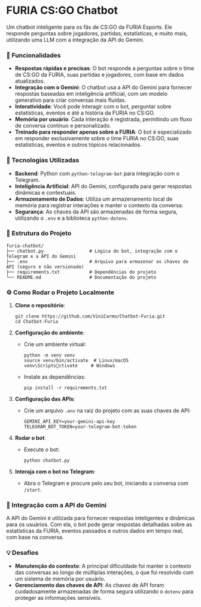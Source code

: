
# FURIA CS:GO Chatbot

Um chatbot inteligente para os fãs de CS:GO da FURIA Esports. Ele responde perguntas sobre jogadores, partidas, estatísticas, e muito mais, utilizando uma LLM com a integração da API do Gemini.

### 🚀 Funcionalidades
- **Respostas rápidas e precisas**: O bot responde a perguntas sobre o time de CS:GO da FURIA, suas partidas e jogadores, com base em dados atualizados.
- **Integração com o Gemini**: O chatbot usa a API do Gemini para fornecer respostas baseadas em inteligência artificial, com um modelo generativo para criar conversas mais fluídas.
- **Interatividade**: Você pode interagir com o bot, perguntar sobre estatísticas, eventos e até a história da FURIA no CS:GO.
- **Memória por usuário**: Cada interação é registrada, permitindo um fluxo de conversa contínuo e personalizado.
- **Treinado para responder apenas sobre a FURIA**: O bot é especializado em responder exclusivamente sobre o time FURIA no CS:GO, suas estatísticas, eventos e outros tópicos relacionados.

### 🧠 Tecnologias Utilizadas
- **Backend**: Python com `python-telegram-bot` para integração com o Telegram.
- **Inteligência Artificial**: API do Gemini, configurada para gerar respostas dinâmicas e contextuais.
- **Armazenamento de Dados**: Utiliza um armazenamento local de memória para registrar interações e manter o contexto da conversa.
- **Segurança**: As chaves da API são armazenadas de forma segura, utilizando o `.env` e a biblioteca `python-dotenv`.

### 📁 Estrutura do Projeto
```
furia-chatbot/
├── chatbot.py                 # Lógica do bot, integração com o Telegram e a API do Gemini
├── .env                       # Arquivo para armazenar as chaves de API (seguro e não versionado)
├── requirements.txt           # Dependências do projeto
└── README.md                  # Documentação do projeto
```

### ⚙️ Como Rodar o Projeto Localmente

1. **Clone o repositório**:
   ```
   git clone https://github.com/ViniCarmo/Chatbot-Furia.git
   cd Chatbot-Furia
   ```

2. **Configuração do ambiente**:
   - Crie um ambiente virtual:
     ```
     python -m venv venv
     source venv/bin/activate  # Linux/macOS
     venv\Scriptsctivate     # Windows
     ```

   - Instale as dependências:
     ```
     pip install -r requirements.txt
     ```

3. **Configuração das APIs**:
   - Crie um arquivo `.env` na raiz do projeto com as suas chaves de API:
     ```
     GEMINI_API_KEY=your-gemini-api-key
     TELEGRAM_BOT_TOKEN=your-telegram-bot-token
     ```

4. **Rodar o bot**:
   - Execute o bot:
     ```
     python chatbot.py
     ```

5. **Interaja com o bot no Telegram**:
   - Abra o Telegram e procure pelo seu bot, iniciando a conversa com `/start`.

### 🧩 Integração com a API do Gemini
A API do Gemini é utilizada para fornecer respostas inteligentes e dinâmicas para os usuários. Com ela, o bot pode gerar respostas detalhadas sobre as estatísticas da FURIA, eventos passados e outros dados em tempo real, com base na conversa.

### 💡 Desafios
- **Manutenção do contexto**: A principal dificuldade foi manter o contexto das conversas ao longo de múltiplas interações, o que foi resolvido com um sistema de memória por usuário.
- **Gerenciamento das chaves de API**: As chaves de API foram cuidadosamente armazenadas de forma segura utilizando o `dotenv` para proteger as informações sensíveis.
